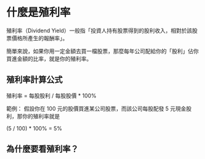 # 什麼是殖利率

殖利率（Dividend Yield）一般指「投資人持有股票得到的股利收入，相對於該股票價格所產生的報酬率」。

簡單來說，如果你用一定金額去買一檔股票，那麼每年公司配給你的「股利」佔你買進金額的比率，就是你的殖利率。

## 殖利率計算公式

殖利率 = 每股股利 / 每股股價 \* 100%

範例：
假設你在 100 元的股價買進某公司股票，而該公司每股配發 5 元現金股利，那你的殖利率就是

(5 / 100) \* 100% = 5%

## 為什麼要看殖利率？
